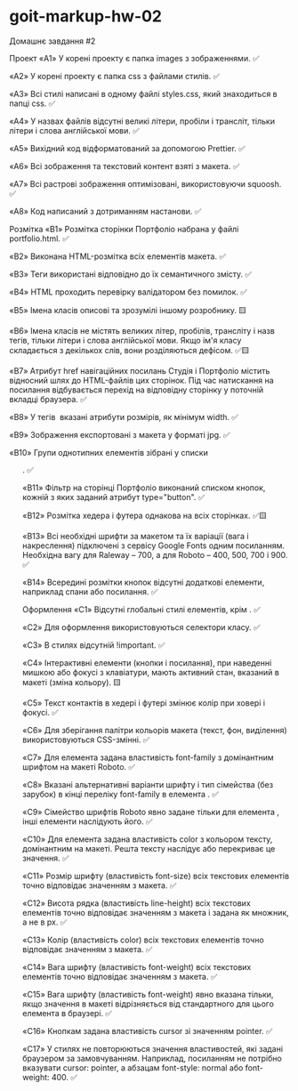 # goit-markup-hw-02
Домашнє завдання #2

Проект
«A1» У корені проекту є папка images з зображеннями. ✅

«A2» У корені проекту є папка css з файлами стилів. ✅

«A3» Всі стилі написані в одному файлі styles.css, який знаходиться в папці css. ✅

«A4» У назвах файлів відсутні великі літери, пробіли і трансліт, тільки літери і слова англійської мови. ✅

«A5» Вихідний код відформатований за допомогою Prettier. ✅

«A6» Всі зображення та текстовий контент взяті з макета. ✅

«A7» Всі растрові зображення оптимізовані, використовуючи squoosh. ✅

«A8» Код написаний з дотриманням настанови. ✅

Розмітка
«B1» Розмітка сторінки Портфоліо набрана у файлі portfolio.html. ✅

«B2» Виконана HTML-розмітка всіх елементів макета. ✅

«B3» Теги використані відповідно до їх семантичного змісту. ✅

«B4» HTML проходить перевірку валідатором без помилок. ✅

«B5» Імена класів описові та зрозумілі іншому розробнику. 🟨

«B6» Імена класів не містять великих літер, пробілів, трансліту і назв тегів, тільки літери і слова англійської мови. Якщо ім'я класу складається з декількох слів, вони розділяються дефісом. ✅🟨

«B7» Атрибут href навігаційних посилань Студія і Портфоліо містить відносний шлях до HTML-файлів цих сторінок. Під час натискання на посилання відбувається перехід на відповідну сторінку у поточній вкладці браузера. ✅

«B8» У тегів <img> вказані атрибути розмірів, як мінімум width. ✅

«B9» Зображення експортовані з макета у форматі jpg. ✅

«B10» Групи однотипних елементів зібрані у списки <ul>. ✅

«B11» Фільтр на сторінці Портфоліо виконаний списком кнопок, кожній з яких заданий атрибут type="button". ✅

«B12» Розмітка хедера і футера однакова на всіх сторінках. ✅🟨

«B13» Всі необхідні шрифти за макетом та їх варіації (вага і накреслення) підключені з сервісу Google Fonts одним посиланням. Необхідна вагу для Raleway – 700, а для Roboto – 400, 500, 700 і 900. ✅

«B14» Всередині розмітки кнопок відсутні додаткові елементи, наприклад спани або посилання. ✅

Оформлення
«C1» Відсутні глобальні стилі елементів, крім <body>. ✅

«C2» Для оформлення використовуються селектори класу. ✅

«C3» В стилях відсутній !important. ✅

«C4» Інтерактивні елементи (кнопки і посилання), при наведенні мишкою або фокусі з клавіатури, мають активний стан, вказаний в макеті (зміна кольору). 🟨

«С5» Текст контактів в хедері і футері змінює колір при ховері і фокусі. ✅

«C6» Для зберігання палітри кольорів макета (текст, фон, виділення) використовуються CSS-змінні. ✅

«С7» Для елемента <body> задана властивість font-family з домінантним шрифтом на макеті Roboto. ✅

«С8» Вказані альтернативні варіанти шрифту і тип сімейства (без зарубок) в кінці переліку font-family в елемента <body>. ✅

«С9» Сімейство шрифтів Roboto явно задане тільки для елемента <body>, інші елементи наслідують його. ✅

«С10» Для елемента <body> задана властивість color з кольором тексту, домінантним на макеті. Решта тексту наслідує або перекриває це значення. ✅

«С11» Розмір шрифту (властивість font-size) всіх текстових елементів точно відповідає значенням з макета. ✅

«С12» Висота рядка (властивість line-height) всіх текстових елементів точно відповідає значенням з макета і задана як множник, а не в px. ✅

«С13» Колір (властивість color) всіх текстових елементів точно відповідає значенням з макета. ✅

«С14» Вага шрифту (властивість font-weight) всіх текстових елементів точно відповідає значенням з макета. ✅

«С15» Вага шрифту (властивість font-weight) явно вказана тільки, якщо значення в макеті відрізняється від стандартного для цього елемента в браузері. ✅

«С16» Кнопкам задана властивість cursor зі значенням pointer. ✅

«С17» У стилях не повторюються значення властивостей, які задані браузером за замовчуванням. Наприклад, посиланням не потрібно вказувати cursor: pointer, а абзацам font-style: normal або font-weight: 400. ✅